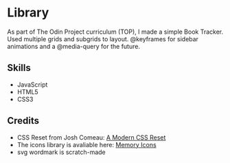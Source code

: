 # Library

As part of The Odin Project curriculum (TOP), I made a simple Book Tracker. Used multiple grids and subgrids to layout. @keyframes for sidebar animations and a @media-query for the future. 

## Skills
- JavaScript
- HTML5
- CSS3

## Credits
- CSS Reset from Josh Comeau: <a href="https://www.joshwcomeau.com/css/custom-css-reset/" target="_blank">A Modern CSS Reset</a>
- The icons library is avaliable here: <a href="https://pictogrammers.com/library/memory/" target="_blank">Memory Icons</a>
- svg wordmark is scratch-made
